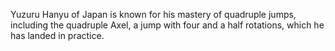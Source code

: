 Yuzuru Hanyu of Japan is known for his mastery of quadruple jumps, including the quadruple Axel, a jump with four and a half rotations, which he has landed in practice.
